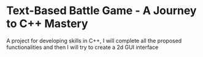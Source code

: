 # Text-Based Battle Game - A Journey to C++ Mastery
A project for developing skills in C++, I will complete all the proposed functionalities and then I will try to create a 2d GUI interface
